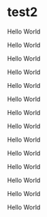 # test2

Hello World

Hello World

Hello World
Hello World
Hello World
Hello World
Hello World
Hello World
Hello World
Hello World
Hello World
Hello World
Hello World
Hello World
